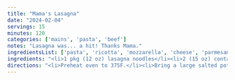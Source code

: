 ```yaml
---
title: "Mama's Lasagna"
date: "2024-02-04"
servings: 15
minutes: 120
categories: ['mains', 'pasta', 'beef']
notes: "Lasagna was... a hit! Thanks Mama."
ingredientsList: ['pasta', 'ricotta', 'mozzarella', 'cheese', 'parmesan', 'eggs', 'Italian seasoning', 'pasta sauce']
ingredients: "<li>1 pkg (12 oz) lasagna noodles</li><li>2 (15 oz) containers ricotta</li><li>2 cups shredded mozzarella, divided</li><li>1/2 cup grated parmesan, divided</li><li>2 eggs, lightly beaten</li><li>1 tsp Italian seasoning</li><li>4 cups Nonna's Spaghetti Sauce</li>"
directions: "<li>Preheat oven to 375F.</li><li>Bring a large salted pot of water to a boil. Cook noodles until very al dente, about 3 minutes shy of being fully cooked; drain. (If using oven-ready noodles, skip this step; they don't have to be boiled first)</li><li>In a medium bowl, combine the Ricotta, 1 cup mozzarella, 1/4 cup parmesan, eggs, and Italian seasoning.</li><li>In a 9 x 13 inch pan, use the back of a measuring cup to spread 1 1/2 cups of Nonna's sauce. Layer 4 noodles over the sauce. Spread half of the cheese mixture over the noodles, then top with another 1 1/2 cups of sauce. Layer 4 more noodles, then top with the other half of the cheese mixture and another 1 1/2 cups of sauce. Top with 4 more sheets of lasagna, then 1 1/2 more cups of sauce. Sprinkle with remaining (1 cup) Mozzarella and (1/4 cup) parmesan.</li><li>Tightly wrap the pan with a double layer of foil, then bake for 1 hour. Let rest sealed for 20 minutes before unwrapping, cutting, and serving.</li>"
---
```

